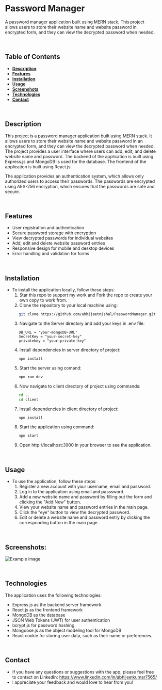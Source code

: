 # Password Manager
A password manager application built using MERN stack. This project allows users to store their website name and website password in encrypted form, and they can view the decrypted password when needed.

<br>

## Table of Contents
- [**Description**](#description)
- [**Features**](#features)
- [**Installation**](#installation)
- [**Usage**](#usage)
- [**Screenshots**](#screenshots)
- [**Technologies**](#technologies)
- [**Contact**](#contact)

<br>

## Description
This project is a password manager application built using MERN stack. It allows users to store their website name and website password in an encrypted form, and they can view the decrypted password when needed. The project provides a user interface where users can add, edit, and delete website name and password. The backend of the application is built using Express.js and MongoDB is used for the database. The frontend of the application is built using React.js.

The application provides an authentication system, which allows only authorized users to access their passwords. The passwords are encrypted using AES-256 encryption, which ensures that the passwords are safe and secure.

<br>

## Features
- User registration and authentication
- Secure password storage with encryption
- View decrypted passwords for individual websites
- Add, edit and delete website password entries
- Responsive design for mobile and desktop devices
- Error handling and validation for forms

<br>

## Installation
* To install the application locally, follow these steps:
    1. Star this repo to support my work and Fork the repo to create your own copy to work from.
    2. Clone the repository to your local machine using:
    ```bash
       git clone https://github.com/abhijeetnishal/PasswordManager.git
    ```
    3. Navigate to the Server directory and add your keys in .env file:
    ```env
       DB_URL = 'your-mongoDB-URL'
       SecretKey = "your-secret-key"
       privatekey = "your-private-key"
    ```
    4. Install dependencies in server directory of project:
    ```bash
       npm install
    ```
    5. Start the server using comand:
    ```bash
       npm run dev
    ```
    6. Now navigate to client directory of project using commands:
    ```bash
       cd ..
       cd client
    ```
    7. Install dependencies in client directory of project:
    ```bash
       npm install
    ```
    8. Start the application using command:
    ```bash
       npm start
    ```
    9. Open http://localhost:3000 in your browser to see the application.

<br>

## Usage
* To use the application, follow these steps:
    1. Register a new account with your username, email and password.
    2. Log in to the application using email and passsword.
    3. Add a new website name and password by filling out the form and clicking the "Add New" button.
    4. View your website name and password entries in the main page.
    5. Click the "eye" button to view the decrypted password.
    6. Edit or delete a website name and password entry by clicking the corresponding button in the main page.

<br>

## Screenshots:
![Example image]()

<br>

## Technologies
The application uses the following technologies:
* Express.js as the backend server framework
* React.js as the frontend framework
* MongoDB as the database
* JSON Web Tokens (JWT) for user authentication
* bcrypt.js for password hashing
* Mongoose.js as the object modeling tool for MongoDB
* React cookie for storing user data, such as their name or preferences.

<br>

<!-- ## Contribution
Contributions are welcome! If you would like to contribute to the project, please follow these steps:
1. Star and Fork this repository by clicking the "Star" and "Fork" button at the top right of the repository page.
2. Clone your forked repository to your local machine:
```bash
    git clone https://github.com/abhijeetnishal/PasswordManager.git
```
3. Create a new branch for your contribution:
```bash
    git checkout -b my-contribution
```
4. Make your changes to the code.
5. Test your changes by running the app locally by following above installation step 3 - 9.
6. Once you are satisfied with your changes, commit them with a descriptive commit message:
```bash
    git add .
    git commit -m "Add feature X"
```
7. Push your changes to your forked repository:
```bash
    git push origin my-contribution
```
8. Create a pull request by clicking the "New pull request" button on the original repository page.
9. Wait for the project maintainer to review your pull request and provide feedback.
10. If your pull request is accepted, it will be merged into the main branch of the project. Congratulations, you've contributed to the project!

<br> -->

<!-- ## Code Style
- Please make sure to follow the existing code style and formatting conventions when making contributions to the project.

<br> -->

## Contact 
- If you have any questions or suggestions with the app, please feel free to contact on LinkedIn: https://www.linkedin.com/in/abhijeetkumar7565/   
- I appreciate your feedback and would love to hear from you!
